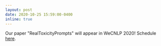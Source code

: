 ```yaml
---
layout: post
date: 2020-10-25 15:59:00-0400
inline: true
---
```


Our paper "RealToxicityPrompts" will appear in WeCNLP 2020! Schedule [here](https://hopin.to/events/wecnlp).